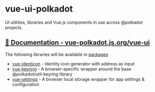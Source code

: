 # vue-ui-polkadot
UI utilities, libraries and Vue.js components in use across @polkadot projects. 

## [📄 Documentation - vue-polkadot.js.org/vue-ui](https://vue-polkadot.js.org/vue-ui/)

The following libraries will be available in [packages](packages)
* [vue-identicon](packages/vue-identicon) - Identity icon generator with address as input
* [vue-keyring](packages/vue-keyring) - A browser-specific wrapper around the base @polkadot/util-keyring library
* [vue-settings](packages/vue-settings) - A browser local storage wrapper for app settings & configuration
